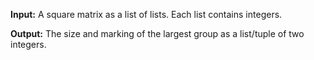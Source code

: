 **Input:** A square matrix as a list of lists. Each list contains integers. 

**Output:** The size and marking of the largest group as a list/tuple of two integers.
